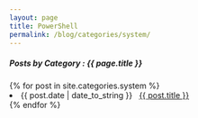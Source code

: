 ```yaml
---
layout: page
title: PowerShell
permalink: /blog/categories/system/
---
```


<h5> Posts by Category : {{ page.title }} </h5>

<div class="card">
{% for post in site.categories.system %}
 <li class="category-posts"><span>{{ post.date | date_to_string }}</span> &nbsp; <a href="{{ post.url }}">{{ post.title }}</a></li>
{% endfor %}
</div>
